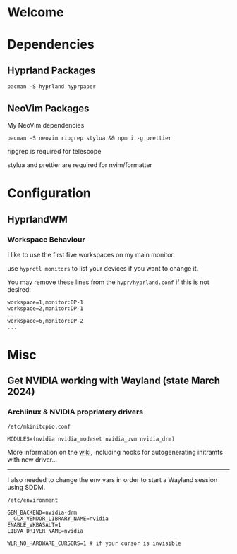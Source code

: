 # Welcome

# Dependencies
## Hyprland Packages
`pacman -S hyprland hyprpaper `

## NeoVim Packages
My NeoVim dependencies

```pacman -S neovim ripgrep stylua && npm i -g prettier```

ripgrep is required for telescope

stylua and prettier are required for nvim/formatter

# Configuration
## HyprlandWM
### Workspace Behaviour
I like to use the first five workspaces on my main monitor. 

use `hyprctl monitors` to list your devices if you want to change it.

You may remove these lines from the `hypr/hyprland.conf` 
if this is not desired:
```
workspace=1,monitor:DP-1
workspace=2,monitor:DP-1
...
workspace=6,monitor:DP-2
...
```

# Misc
## Get NVIDIA working with Wayland (state March 2024)
### Archlinux & NVIDIA propriatery drivers

```
/etc/mkinitcpio.conf
```
```
MODULES=(nvidia nvidia_modeset nvidia_uvm nvidia_drm)
```
More information on the [wiki](https://wiki.archlinux.org/title/NVIDIA), 
including hooks for autogenerating initramfs with new driver...
****
I also needed to change the env vars in order to start a Wayland session 
using SDDM.

``` 
/etc/environment
```
``` 
GBM_BACKEND=nvidia-drm
__GLX_VENDOR_LIBRARY_NAME=nvidia
ENABLE_VKBASALT=1
LIBVA_DRIVER_NAME=nvidia

WLR_NO_HARDWARE_CURSORS=1 # if your cursor is invisible
```
